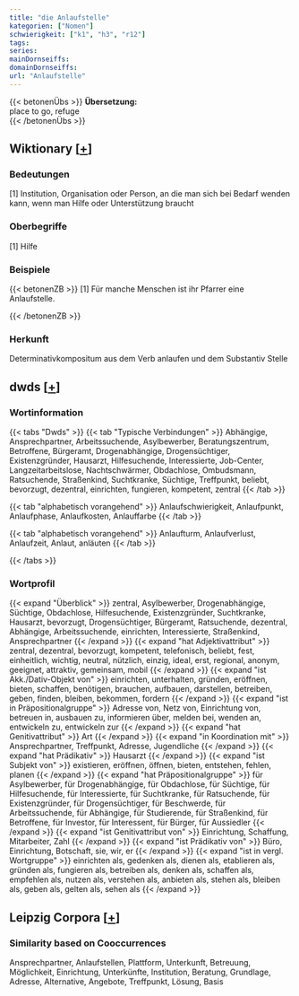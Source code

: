 ```yaml
---
title: "die Anlaufstelle"
kategorien: ["Nomen"]
schwierigkeit: ["k1", "h3", "r12"]
tags:
series:
mainDornseiffs:
domainDornseiffs:
url: "Anlaufstelle"
---
```


{{< betonenÜbs >}}
**Übersetzung:**  
place to go, refuge  
{{< /betonenÜbs >}}

## Wiktionary [[+](https://de.wiktionary.org/wiki/Anlaufstelle)]

### Bedeutungen
[1] Institution, Organisation oder Person, an die man sich bei Bedarf wenden kann, wenn man Hilfe oder Unterstützung braucht  

### Oberbegriffe
[1] Hilfe  

### Beispiele
{{< betonenZB >}}
[1] Für manche Menschen ist ihr Pfarrer eine Anlaufstelle.  

{{< /betonenZB >}}
### Herkunft
Determinativkompositum aus dem Verb anlaufen und dem Substantiv Stelle  



## dwds [[+](https://www.dwds.de/wb/Anlaufstelle)]

### Wortinformation
{{< tabs "Dwds" >}}
{{< tab "Typische Verbindungen" >}}
Abhängige, Ansprechpartner, Arbeitssuchende, Asylbewerber, Beratungszentrum, Betroffene, Bürgeramt, Drogenabhängige, Drogensüchtiger, Existenzgründer, Hausarzt, Hilfesuchende, Interessierte, Job-Center, Langzeitarbeitslose, Nachtschwärmer, Obdachlose, Ombudsmann, Ratsuchende, Straßenkind, Suchtkranke, Süchtige, Treffpunkt, beliebt, bevorzugt, dezentral, einrichten, fungieren, kompetent, zentral
{{< /tab >}}

{{< tab "alphabetisch vorangehend" >}}
Anlaufschwierigkeit, Anlaufpunkt, Anlaufphase, Anlaufkosten, Anlauffarbe
{{< /tab >}}

{{< tab "alphabetisch vorangehend" >}}
Anlaufturm, Anlaufverlust, Anlaufzeit, Anlaut, anläuten
{{< /tab >}}

{{< /tabs >}}

### Wortprofil
{{< expand "Überblick" >}} zentral, Asylbewerber, Drogenabhängige, Süchtige, Obdachlose, Hilfesuchende, Existenzgründer, Suchtkranke, Hausarzt, bevorzugt, Drogensüchtiger, Bürgeramt, Ratsuchende, dezentral, Abhängige, Arbeitssuchende, einrichten, Interessierte, Straßenkind, Ansprechpartner {{< /expand >}}
{{< expand "hat Adjektivattribut" >}} zentral, dezentral, bevorzugt, kompetent, telefonisch, beliebt, fest, einheitlich, wichtig, neutral, nützlich, einzig, ideal, erst, regional, anonym, geeignet, attraktiv, gemeinsam, mobil {{< /expand >}}
{{< expand "ist Akk./Dativ-Objekt von" >}} einrichten, unterhalten, gründen, eröffnen, bieten, schaffen, benötigen, brauchen, aufbauen, darstellen, betreiben, geben, finden, bleiben, bekommen, fordern {{< /expand >}}
{{< expand "ist in Präpositionalgruppe" >}} Adresse von, Netz von, Einrichtung von, betreuen in, ausbauen zu, informieren über, melden bei, wenden an, entwickeln zu, entwickeln zur {{< /expand >}}
{{< expand "hat Genitivattribut" >}} Art {{< /expand >}}
{{< expand "in Koordination mit" >}} Ansprechpartner, Treffpunkt, Adresse, Jugendliche {{< /expand >}}
{{< expand "hat Prädikativ" >}} Hausarzt {{< /expand >}}
{{< expand "ist Subjekt von" >}} existieren, eröffnen, öffnen, bieten, entstehen, fehlen, planen {{< /expand >}}
{{< expand "hat Präpositionalgruppe" >}} für Asylbewerber, für Drogenabhängige, für Obdachlose, für Süchtige, für Hilfesuchende, für Interessierte, für Suchtkranke, für Ratsuchende, für Existenzgründer, für Drogensüchtiger, für Beschwerde, für Arbeitssuchende, für Abhängige, für Studierende, für Straßenkind, für Betroffene, für Investor, für Interessent, für Bürger, für Aussiedler {{< /expand >}}
{{< expand "ist Genitivattribut von" >}} Einrichtung, Schaffung, Mitarbeiter, Zahl {{< /expand >}}
{{< expand "ist Prädikativ von" >}} Büro, Einrichtung, Botschaft, sie, wir, er {{< /expand >}}
{{< expand "ist in vergl. Wortgruppe" >}} einrichten als, gedenken als, dienen als, etablieren als, gründen als, fungieren als, betreiben als, denken als, schaffen als, empfehlen als, nutzen als, verstehen als, anbieten als, stehen als, bleiben als, geben als, gelten als, sehen als {{< /expand >}}

## Leipzig Corpora [[+](https://corpora.uni-leipzig.de/en/res?word=Anlaufstelle&corpusId=deu_newscrawl-public_2018)]


### Similarity based on Cooccurrences
Ansprechpartner, Anlaufstellen, Plattform, Unterkunft, Betreuung, Möglichkeit, Einrichtung, Unterkünfte, Institution, Beratung, Grundlage, Adresse, Alternative, Angebote, Treffpunkt, Lösung, Basis

